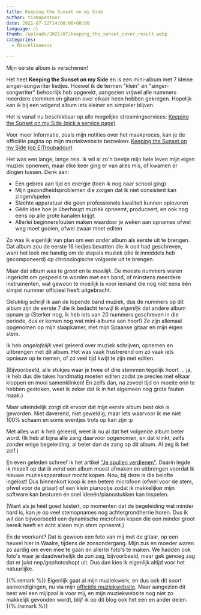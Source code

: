 ```yaml
---
title: Keeping the Sunset on my Side
author: tiamopastoor
date: 2021-07-12T14:00:00+00:00
language: nl
thumb: /uploads/2021/07/keeping_the_sunset_cover_result.webp
categories:
  - Miscellaneous

---
```

Mijn eerste album is verschenen! 

Het heet **Keeping the Sunset on my Side** en is een mini-album met 7 kleine singer-songwriter liedjes. Hoewel ik de termen "klein" en "singer-songwriter" behoorlijk heb opgerekt, aangezien vrijwel alle nummers meerdere stemmen en gitaren over elkaar heen hebben gekregen. Hopelijk kan ik bij een volgend album iets kleiner en simpeler blijven.

Het is vanaf nu beschikbaar op alle mogelijke streamingservices: [Keeping the Sunset on my Side (pick a service page)][1]

Voor meer informatie, zoals mijn notities over het maakproces, kan je de officiële pagina op mijn muziekwebsite bezoeken: [Keeping the Sunset on my Side (op ElTroubadour)][2]

Het was een lange, lange reis. Ik wil al zo'n beetje mijn hele leven mijn eigen muziek opnemen, maar elke keer ging er van alles mis, of kwamen er dingen tussen. Denk aan:

  * Een gebrek aan tijd en energie (toen ik nog naar school ging)
  * Mijn gezondheidsproblemen die zorgen dat ik niet consistent kan zingen/spelen
  * Slechte apparatuur die geen professionele kwaliteit kunnen opleveren
  * Géén idee hoe je überhaupt muziek opneemt, produceert, en ook nog eens op alle grote kanalen krijgt.
  * Allerlei beginnersfouten maken waardoor je weken aan opnames ofwel weg moet gooien, ofwel zwaar moet editen

Zo was ik eigenlijk van plan om een _ander_ album als eerste uit te brengen. Dat album zou de eerste 16 liedjes bevatten die ik ooit had geschreven, want het leek me handig om de stapels muziek (die ik inmiddels heb gecomponeerd) op chronologische volgorde uit te brengen.

Maar dat album was te _groot_ en te _moeilijk_. De meeste nummers waren ingericht om gespeeld te worden met een band, of minstens meerdere instrumenten, wat gewoon te moeilijk is voor iemand die nog niet eens één simpel nummer officieel heeft uitgebracht.

Gelukkig schrijf ik aan de lopende band muziek, dus de nummers op dit album zijn de eerste 7 die ik bedacht terwijl ik _eigenlijk_ dat andere album opnam :p (Sterker nog, ik heb iets van 20 nummers geschreven in die periode, dus er komen nog wat mini-albums aan hoor!) Ze zijn allemaal opgenomen op mijn slaapkamer, met mijn Spaanse gitaar en mijn eigen stem.

Ik heb _ongelofelijk_ veel geleerd over muziek schrijven, opnemen en uitbrengen met dit album. Het was vaak frustrerend om zó vaak iets opnieuw op te nemen, of zó veel tijd kwijt te zijn met editen. 

(Bijvoorbeeld, alle stukjes waar je twee of drie stemmen tegelijk hoort ... ja, ik heb dus die takes handmatig moeten editen zodat ze precies met elkaar kloppen en mooi samenklinken! En zelfs dan, na zoveel tijd en moeite erin te hebben gestoken, weet ik zeker dat ik in het algemeen nog grote fouten maak.) 

Maar uiteindelijk zorgt dit ervoor dat mijn eerste album best oké is geworden. Niet daverend, niet geweldig, maar iets waarvoor ik me niet 100% schaam en soms eventjes trots op kan zijn :p 

Met alles wat ik heb geleerd, weet ik nu al dat het volgende album beter word. (Ik heb al bijna alle zang daarvoor opgenomen, en dat klinkt, zelfs zonder enige begeleiding, al beter dan de zang op dit album. Al zeg ik het zelf.)

En even geleden schreef ik het artikel ["Je spullen verdienen"](/blog/2021/2021-05-17-je-spullen-verdienen/). Daarin legde ik mezelf op dat ik _eerst_ een album moest afmaken en uitbrengen voordat ik nieuwe muziekapparatuur mocht kopen. Nou, bij deze is die belofte ingelost! Dus binnenkort koop ik een betere microfoon (ofwel voor de stem, ofwel voor de gitaar) of een klein pianootje zodat ik makkelijker mijn software kan besturen én snel ideeën/pianostukken kan inspelen.

(Want als je héél goed luistert, op momenten dat de begeleiding wat minder hard is, kan je op veel stemopnames nog achtergrondherrie horen. Dus ik wil dan bijvoorbeeld een dynamische microfoon kopen die een minder groot bereik heeft en écht alleen mijn stem opneemt.)

En de voorkant? Dat is gewoon een foto van mij met de gitaar, op een heuvel hier in Waalre, tijdens de zonsondergang. Mijn zus en moeder waren zo aardig om even mee te gaan en allerlei foto's te maken. We hadden ook foto's waar je daadwerkelijk de zon zag, bijvoorbeeld, maar gek genoeg zag dat er juist nep/gephotoshopt uit. Dus dan kies ik eigenlijk altijd voor het natuurlijke.

{{% remark %}}
Eigenlijk gaat al mijn muziekwerk, en dus ook dit soort aankondigingen, nu via mijn [officiële muziekwebsite](https://eltroubadour.com). Maar aangezien dit best wel een mijlpaal is voor mij, en mijn muziekwebsite nog niet zo makkelijk gevonden wordt, blijf ik op dit blog ook het een en ander delen.
{{% /remark %}}

 [1]: https://distrokid.com/hyperfollow/tiamoeltroubadour/keeping-the-sunset-on-my-side
 [2]: https://eltroubadour.com/albums/keeping-the-sunset-on-my-side/